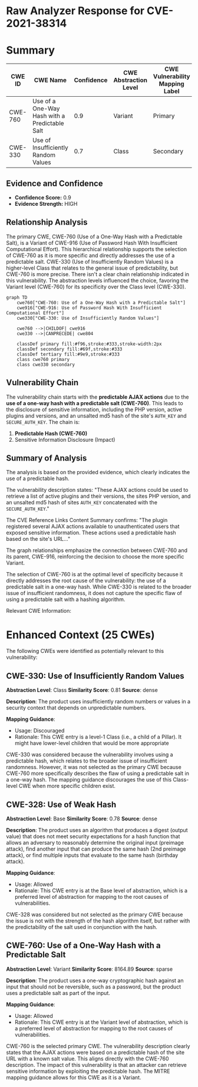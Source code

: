 # Raw Analyzer Response for CVE-2021-38314

# Summary
| CWE ID | CWE Name | Confidence | CWE Abstraction Level | CWE Vulnerability Mapping Label | CWE-Vulnerability Mapping Notes |
|---|---|---|---|---|---|
| CWE-760 | Use of a One-Way Hash with a Predictable Salt | 0.9 | Variant | Primary | Allowed |
| CWE-330 | Use of Insufficiently Random Values | 0.7 | Class | Secondary | Discouraged |

## Evidence and Confidence

*   **Confidence Score:** 0.9
*   **Evidence Strength:** HIGH

## Relationship Analysis
The primary CWE, CWE-760 (Use of a One-Way Hash with a Predictable Salt), is a Variant of CWE-916 (Use of Password Hash With Insufficient Computational Effort). This hierarchical relationship supports the selection of CWE-760 as it is more specific and directly addresses the use of a predictable salt. CWE-330 (Use of Insufficiently Random Values) is a higher-level Class that relates to the general issue of predictability, but CWE-760 is more precise. There isn't a clear chain relationship indicated in this vulnerability. The abstraction levels influenced the choice, favoring the Variant level (CWE-760) for its specificity over the Class level (CWE-330).

```mermaid
graph TD
    cwe760["CWE-760: Use of a One-Way Hash with a Predictable Salt"]
    cwe916["CWE-916: Use of Password Hash With Insufficient Computational Effort"]
    cwe330["CWE-330: Use of Insufficiently Random Values"]

    cwe760 -->|CHILDOF| cwe916
    cwe330 -->|CANPRECEDE| cwe804

    classDef primary fill:#f96,stroke:#333,stroke-width:2px
    classDef secondary fill:#69f,stroke:#333
    classDef tertiary fill:#9e9,stroke:#333
    class cwe760 primary
    class cwe330 secondary
```

## Vulnerability Chain
The vulnerability chain starts with the **predictable AJAX actions** due to the **use of a one-way hash with a predictable salt (CWE-760)**. This leads to the disclosure of sensitive information, including the PHP version, active plugins and versions, and an unsalted md5 hash of the site's `AUTH_KEY` and `SECURE_AUTH_KEY`. The chain is:
1.  **Predictable Hash (CWE-760)**
2.  Sensitive Information Disclosure (Impact)

## Summary of Analysis
The analysis is based on the provided evidence, which clearly indicates the use of a predictable hash.

The vulnerability description states: "These AJAX actions could be used to retrieve a list of active plugins and their versions, the sites PHP version, and an unsalted md5 hash of sites `AUTH_KEY` concatenated with the `SECURE_AUTH_KEY`."

The CVE Reference Links Content Summary confirms: "The plugin registered several AJAX actions available to unauthenticated users that exposed sensitive information. These actions used a predictable hash based on the site's URL..."

The graph relationships emphasize the connection between CWE-760 and its parent, CWE-916, reinforcing the decision to choose the more specific Variant.

The selection of CWE-760 is at the optimal level of specificity because it directly addresses the root cause of the vulnerability: the use of a predictable salt in a one-way hash. While CWE-330 is related to the broader issue of insufficient randomness, it does not capture the specific flaw of using a predictable salt with a hashing algorithm.

Relevant CWE Information:

# Enhanced Context (25 CWEs)
The following CWEs were identified as potentially relevant to this vulnerability:

## CWE-330: Use of Insufficiently Random Values
**Abstraction Level**: Class
**Similarity Score**: 0.81
**Source**: dense

**Description**:
The product uses insufficiently random numbers or values in a security context that depends on unpredictable numbers.

**Mapping Guidance**:
- Usage: Discouraged
- Rationale: This CWE entry is a level-1 Class (i.e., a child of a Pillar). It might have lower-level children that would be more appropriate

CWE-330 was considered because the vulnerability involves using a predictable hash, which relates to the broader issue of insufficient randomness. However, it was not selected as the primary CWE because CWE-760 more specifically describes the flaw of using a predictable salt in a one-way hash. The mapping guidance discourages the use of this Class-level CWE when more specific children exist.

## CWE-328: Use of Weak Hash
**Abstraction Level**: Base
**Similarity Score**: 0.78
**Source**: dense

**Description**:
The product uses an algorithm that produces a digest (output value) that does not meet security expectations for a hash function that allows an adversary to reasonably determine the original input (preimage attack), find another input that can produce the same hash (2nd preimage attack), or find multiple inputs that evaluate to the same hash (birthday attack).

**Mapping Guidance**:
- Usage: Allowed
- Rationale: This CWE entry is at the Base level of abstraction, which is a preferred level of abstraction for mapping to the root causes of vulnerabilities.

CWE-328 was considered but not selected as the primary CWE because the issue is not with the strength of the hash algorithm itself, but rather with the predictability of the salt used in conjunction with the hash.

## CWE-760: Use of a One-Way Hash with a Predictable Salt
**Abstraction Level**: Variant
**Similarity Score**: 8164.89
**Source**: sparse

**Description**:
The product uses a one-way cryptographic hash against an input that should not be reversible, such as a password, but the product uses a predictable salt as part of the input.

**Mapping Guidance**:
- Usage: Allowed
- Rationale: This CWE entry is at the Variant level of abstraction, which is a preferred level of abstraction for mapping to the root causes of vulnerabilities.

CWE-760 is the selected primary CWE. The vulnerability description clearly states that the AJAX actions were based on a predictable hash of the site URL with a known salt value. This aligns directly with the CWE-760 description. The impact of this vulnerability is that an attacker can retrieve sensitive information by exploiting the predictable hash. The MITRE mapping guidance allows for this CWE as it is a Variant.